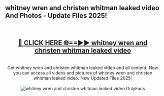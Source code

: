 <h2>whitney wren and christen whitman leaked video And Photos - Update Files 2025!</h2>
<br>
<div align="center">
<h2><a href="https://betterlinks.top/A2PfLJ" rel="nofollow">🔴 CLICK HERE 🌐==►► whitney wren and christen whitman leaked video</a></h2>
<br>
Get whitney wren and christen whitman leaked video and all content. Now you can access all videos and pictures of whitney wren and christen whitman leaked video. New Updated Files 2025!
<br>
<br>
<a href="https://betterlinks.top/A2PfLJ" rel="nofollow" data-target="animated-image.originalLink"><img src="https://i.imgur.com/dJHk4Zq.gif" alt="whitney wren and christen whitman leaked video OnlyFans" style="max-width: 100%; display: inline-block;" data-target="animated-image.originalImage"></a>
</div>
<br>